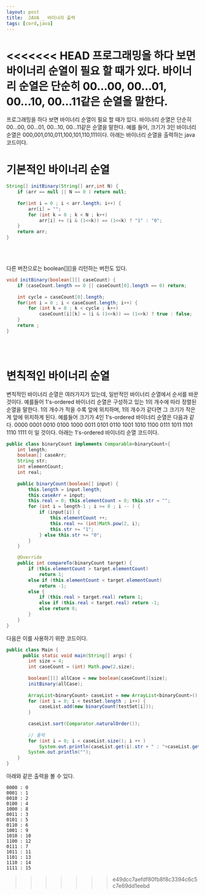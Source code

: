 ```yaml
---
layout: post
title:  JAVA _ 바이너리 출력
tags: [cord,java]
---
```


<<<<<<< HEAD
프로그래밍을 하다 보면 바이너리 순열이 필요 할 때가 있다. 바이너리 순열은 단순히 00...00, 00...01, 00...10, 00...11같은 순열을 말한다.
=======
프로그래밍을 하다 보면 바이너리 순열이 필요 할 때가 있다. 바이너리 순열은 단순히 00...00, 00...01, 00...10, 00...11같은 순열을 말한다. 예를 들어, 크기가 3인 바이너리 순열은 000,001,010,011,100,101,110,111이다. 아래는 바이너리 순열을 출력하는 java 코드이다.

# 기본적인 바이너리 순열

``` java
String[] initBinary(String[] arr,int N) {
    if (arr == null || N == 0 ) return null;
    	
    for(int i = 0 ; i < arr.length; i++) {
        arr[i] = "";
        for (int k = 0 ; k < N ; k++)
            arr[i] += (i & (1<<k)) == (1<<k) ? "1" : "0";
    }
    return arr;
}
```
<br><Br>
  
다른 버전으로는 boolean[][]을 리턴하는 버전도 있다.

``` java
void initBinary(boolean[][] caseCount) {
    if (caseCount.length == 0 || caseCount[0].length == 0) return;
    	
    int cycle = caseCount[0].length;
    for(int i = 0 ; i < caseCount.length; i++) {
        for (int k = 0 ; k < cycle ; k++)
            caseCount[i][k] = (i & (1<<k)) == (1<<k) ? true : false;
    }
    return ;
}
```

<br><br>

# 변칙적인 바이너리 순열

변칙적인 바이너리 순열은 여러가지가 있는데, 일반적인 바이너리 순열에서 순서를 바꾼 것이다. 예를들어 1's-ordered 바이너리 순열은 구성하고 있는 1의 개수에 따라 정렬된 순열을 말한다. 1의 개수가 적을 수록 앞에 위치하며, 1의 개수가 같다면 그 크기가 작은게 앞에 위치하게 된다. 예를들어 크기가 4인 1's-ordered 바이너리 순열은 다음과 같다. 0000 0001 0010 0100 1000 0011 0101 0110 1001 1010 1100 0111 1011 1101 1110 1111 이 일 것이다. 아래는 1's-ordered 바이너리 순열 코드이다.

``` java
public class binaryCount implements Comparable<binaryCount>{
    int length;
    boolean[] caseArr;
    String str;
    int elementCount;
    int real;
    	
    public binaryCount(boolean[] input) {
    	this.length = input.length;
    	this.caseArr = input;
    	this.real = 0; this.elementCount = 0; this.str = "";
    	for (int i = length-1 ; i >= 0 ; i -- ) {
    		if (input[i]) {
    			this.elementCount ++;
    			this.real += (int)Math.pow(2, i);
    			this.str += "1";
    		} else this.str += "0";
    	}
    }

    @Override
    public int compareTo(binaryCount target) {
    	if (this.elementCount > target.elementCount)
    		return 1;
    	else if (this.elementCount < target.elementCount)
    		return -1;
    	else {
    		if (this.real > target.real) return 1;
    		else if (this.real < target.real) return -1;
    		else return 0;
    	}
    }
}
```

다음은 이를 사용하기 위한 코드이다. 

``` java
public class Main {
	  public static void main(String[] args) {
        int size = 4;
        int caseCount = (int) Math.pow(2,size);
        
        boolean[][] allCase = new boolean[caseCount][size];
        initBinary(allCase);
        
        ArrayList<binaryCount> caseList = new ArrayList<binaryCount>();
        for (int i = 0; i < testSet.length ; i++) {
        	caseList.add(new binaryCount(testSet[i]));
        }
        
        caseList.sort(Comparator.naturalOrder());
        
        // 출력
        for (int i = 0; i < caseList.size(); i ++ )
        	System.out.println(caseList.get(i).str + " : "+caseList.get(i).real);
        System.out.println("");
    }
}
```

아래와 같은 출력을 볼 수 있다.

```
0000 : 0
0001 : 1
0010 : 2
0100 : 4
1000 : 8
0011 : 3
0101 : 5
0110 : 6
1001 : 9
1010 : 10
1100 : 12
0111 : 7
1011 : 11
1101 : 13
1110 : 14
1111 : 15
```
>>>>>>> e49dcc7aefdf80fb8f8c3394c6c5c7e69dd1eebd
